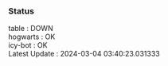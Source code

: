 ### Status


table : DOWN  
hogwarts : OK  
icy-bot : OK  
Latest Update : 2024-03-04 03:40:23.031333
